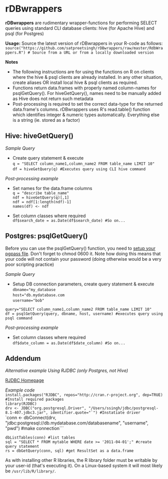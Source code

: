rDBwrappers
=========

**rDBwrappers** are rudimentary wrapper-functions for performing SELECT queries using standard CLI database clients: hive (for Apache Hive) and psql (for Postgres)


**Usage:**
Source the latest version of rDBwrappers in your R-code as follows:
`source("https://github.com/satpreetsingh/rDBwrappers/raw/master/RdbWrappers.R") # Source from a URL or from a locally downloaded version
`

**Notes**
* The following instructions are for using the functions on R on clients where the hive & psql clients are already installed. In any other situation, create aliases OR install local hive & psql clients as required.
* Functions return data.frames with properly named column-names for psqlGetQuery(). For hiveGetQuery(), names need to be manually added as Hive does not return such metadata 
* Post-processing is required to set the correct data-type for the returned data.frame's columns. rDBwrappers uses R's read.table() function which identifies integer & numeric types automatically. Everything else is a string (ie. stored as a factor)

Hive: hiveGetQuery()
---

*Sample Query*
* Create query statement & execute  
    `q = "SELECT column_name1,column_name2 FROM table_name LIMIT 10"`  
    `df = hiveGetQuery(q) #Executes query using CLI hive command`  

*Post-processing example*
* Set names for the data.frame columns   
    `q = "describe table_name"`  
    `ndf = hiveGetQuery(q)[,1]`  
    `ndf = ndf[1:length(ndf)-1]`  
    `names(df) <- ndf`  

* Set column classes where required  
    `df$search_date = as.Date(df$search_date) #So on...`  

Postgres: psqlGetQuery()
---

Before you can use the psqlGetQuery() function, you need to [setup your pgpass file](http://wiki.postgresql.org/wiki/Pgpass). Don't forget to chmod 0600 it. Note how doing this means that your code will not contain your password (doing otherwise would be a very poor scripting practice)

*Sample Query*  
* Setup DB connection parameters, create query statement & execute  
 `dbname="my_database`  
 `host="db.mydatabase.com`  
 `username="bob"`  

 `query="SELECT column_name1,column_name2 FROM table_name LIMIT 10"`  
 `df = psqlGetQuery(query, dbname, host, username) #executes query using psql command`  

*Post-processing example*  
* Set column classes where required  
 `df$date_column = as.Date(df$date_column) #So on...`  

Addendum
---

*Alternative example Using RJDBC (only Postgres, not Hive)*

[RJDBC Homepage](http://www.rforge.net/RJDBC/)  

*Example code*  
 `install.packages("RJDBC", repos="http://cran.r-project.org", dep=TRUE) #Install required packages`    
 `library(RJDBC)`     
 ```drv <- JDBC("org.postgresql.Driver", "/Users/ssingh/jdbc/postgresql-8.1-407.jdbc3.jar", identifier.quote="`") #Instatiate driver```    
 `conn <- dbConnect(drv, "jdbc:postgresql://db.mydatabase.com/databasename", "username", "pwd") #make connection```  

 `dbListTables(conn) #list tables`    
 `sql = "SELECT * FROM mytable WHERE date >= '2011-04-01';" #create query statement`    
 `rs = dbGetQuery(conn, sql) #get ResultSet as a data.frame`  

As with installing other R libraries, the R library folder must be writable by your user-id (that's executing it).  On a Linux-based system it will most likely be `/usr/lib/R/library/`.  

